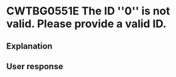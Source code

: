 # CWTBG0551E The ID ''0'' is not valid. Please provide a valid ID.

## Explanation

## User response